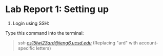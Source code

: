 
# Lab Report 1: Setting up 

1. Login using SSH:

Type this command into the terminal: 
> *ssh cs15lwi23ard@ieng6.ucsd.edu* (Replacing "ard" with account-specific letters)
